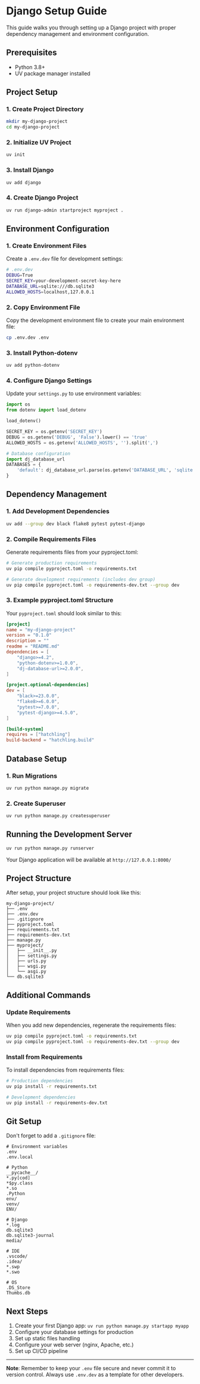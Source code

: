 # Django Setup Guide

This guide walks you through setting up a Django project with proper dependency management and environment configuration.

## Prerequisites

- Python 3.8+
- UV package manager installed

## Project Setup

### 1. Create Project Directory

```bash
mkdir my-django-project
cd my-django-project
```

### 2. Initialize UV Project

```bash
uv init
```

### 3. Install Django

```bash
uv add django
```

### 4. Create Django Project

```bash
uv run django-admin startproject myproject .
```

## Environment Configuration

### 1. Create Environment Files

Create a `.env.dev` file for development settings:

```bash
# .env.dev
DEBUG=True
SECRET_KEY=your-development-secret-key-here
DATABASE_URL=sqlite:///db.sqlite3
ALLOWED_HOSTS=localhost,127.0.0.1
```

### 2. Copy Environment File

Copy the development environment file to create your main environment file:

```bash
cp .env.dev .env
```

### 3. Install Python-dotenv

```bash
uv add python-dotenv
```

### 4. Configure Django Settings

Update your `settings.py` to use environment variables:

```python
import os
from dotenv import load_dotenv

load_dotenv()

SECRET_KEY = os.getenv('SECRET_KEY')
DEBUG = os.getenv('DEBUG', 'False').lower() == 'true'
ALLOWED_HOSTS = os.getenv('ALLOWED_HOSTS', '').split(',')

# Database configuration
import dj_database_url
DATABASES = {
    'default': dj_database_url.parse(os.getenv('DATABASE_URL', 'sqlite:///db.sqlite3'))
}
```

## Dependency Management

### 1. Add Development Dependencies

```bash
uv add --group dev black flake8 pytest pytest-django
```

### 2. Compile Requirements Files

Generate requirements files from your pyproject.toml:

```bash
# Generate production requirements
uv pip compile pyproject.toml -o requirements.txt

# Generate development requirements (includes dev group)
uv pip compile pyproject.toml -o requirements-dev.txt --group dev
```

### 3. Example pyproject.toml Structure

Your `pyproject.toml` should look similar to this:

```toml
[project]
name = "my-django-project"
version = "0.1.0"
description = ""
readme = "README.md"
dependencies = [
    "django>=4.2",
    "python-dotenv>=1.0.0",
    "dj-database-url>=2.0.0",
]

[project.optional-dependencies]
dev = [
    "black>=23.0.0",
    "flake8>=6.0.0",
    "pytest>=7.0.0",
    "pytest-django>=4.5.0",
]

[build-system]
requires = ["hatchling"]
build-backend = "hatchling.build"
```

## Database Setup

### 1. Run Migrations

```bash
uv run python manage.py migrate
```

### 2. Create Superuser

```bash
uv run python manage.py createsuperuser
```

## Running the Development Server

```bash
uv run python manage.py runserver
```

Your Django application will be available at `http://127.0.0.1:8000/`

## Project Structure

After setup, your project structure should look like this:

```
my-django-project/
├── .env
├── .env.dev
├── .gitignore
├── pyproject.toml
├── requirements.txt
├── requirements-dev.txt
├── manage.py
├── myproject/
│   ├── __init__.py
│   ├── settings.py
│   ├── urls.py
│   ├── wsgi.py
│   └── asgi.py
└── db.sqlite3
```

## Additional Commands

### Update Requirements

When you add new dependencies, regenerate the requirements files:

```bash
uv pip compile pyproject.toml -o requirements.txt
uv pip compile pyproject.toml -o requirements-dev.txt --group dev
```

### Install from Requirements

To install dependencies from requirements files:

```bash
# Production dependencies
uv pip install -r requirements.txt

# Development dependencies
uv pip install -r requirements-dev.txt
```

## Git Setup

Don't forget to add a `.gitignore` file:

```gitignore
# Environment variables
.env
.env.local

# Python
__pycache__/
*.py[cod]
*$py.class
*.so
.Python
env/
venv/
ENV/

# Django
*.log
db.sqlite3
db.sqlite3-journal
media/

# IDE
.vscode/
.idea/
*.swp
*.swo

# OS
.DS_Store
Thumbs.db
```

## Next Steps

1. Create your first Django app: `uv run python manage.py startapp myapp`
2. Configure your database settings for production
3. Set up static files handling
4. Configure your web server (nginx, Apache, etc.)
5. Set up CI/CD pipeline

---

**Note**: Remember to keep your `.env` file secure and never commit it to version control. Always use `.env.dev` as a template for other developers.
